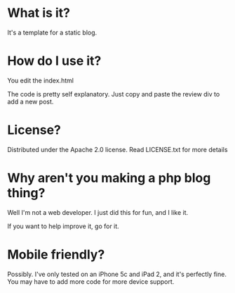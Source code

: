 # What is it?
It's a template for a static blog.

# How do I use it?
You edit the index.html

The code is pretty self explanatory. Just copy and paste the review div to add a new post.

# License?
Distributed under the Apache 2.0 license. Read LICENSE.txt for more details

# Why aren't you making a php blog thing?
Well I'm not a web developer. I just did this for fun, and I like it.

If you want to help improve it, go for it.

# Mobile friendly?
Possibly. I've only tested on an iPhone 5c and iPad 2, and it's perfectly fine. You may have to add more code for more device support.

